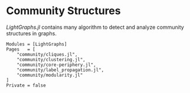 # Community Structures

*LightGraphs.jl* contains many algorithm to detect and analyze community structures
in graphs.

```@autodocs
Modules = [LightGraphs]
Pages   = [
    "community/cliques.jl",
    "community/clustering.jl",
    "community/core-periphery.jl",
    "community/label_propagation.jl",
    "community/modularity.jl"
]
Private = false
```
